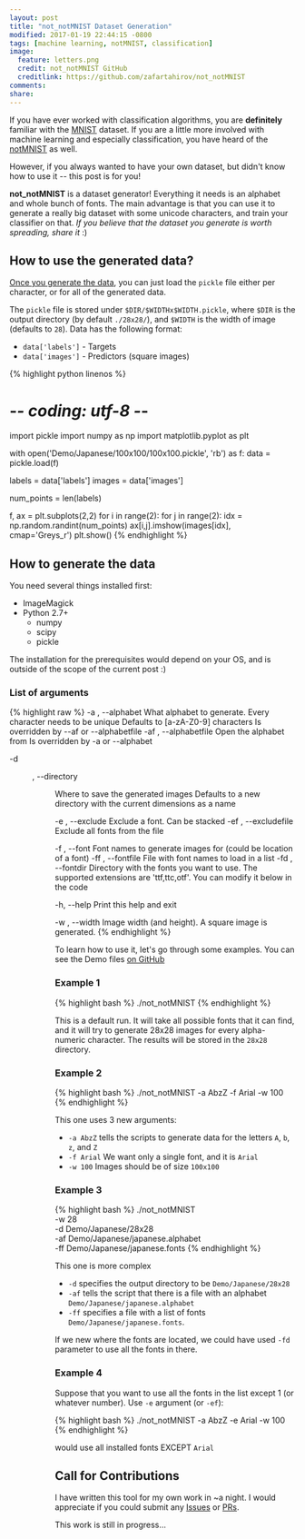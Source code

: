 ```yaml
---
layout: post
title: "not_notMNIST Dataset Generation"
modified: 2017-01-19 22:44:15 -0800
tags: [machine learning, notMNIST, classification]
image:
  feature: letters.png
  credit: not_notMNIST GitHub
  creditlink: https://github.com/zafartahirov/not_notMNIST
comments: 
share: 
---
```


If you have ever worked with classification algorithms, you are **definitely** familiar with the [MNIST](http://yann.lecun.com/exdb/mnist/) dataset. 
If you are a little more involved with machine learning and especially classification, you have heard of the [notMNIST](http://yaroslavvb.blogspot.com/2011/09/notmnist-dataset.html) as well.

However, if you always wanted to have your own dataset, but didn't know how to use it -- this post is for you!

<!-- more -->
**not_notMNIST** is a dataset generator! Everything it needs is an alphabet and whole bunch of fonts. The main advantage is that you can use it to generate a really big dataset with some unicode characters, and train your classifier on that. *If you believe that the dataset you generate is worth spreading, share it* :)

## How to use the generated data?

[Once you generate the data](#how-to-generate-the-data), you can just load the `pickle` file either per character, or for all of the generated data.

The `pickle` file is stored under `$DIR/$WIDTHx$WIDTH.pickle`, where `$DIR` is the output directory (by default `./28x28/`), and `$WIDTH` is the width of image (defaults to `28`). Data has the following format:

- `data['labels']` - Targets
- `data['images']` - Predictors (square images)

{% highlight python linenos %}
# -*- coding: utf-8 -*-

import pickle
import numpy as np
import matplotlib.pyplot as plt

with open('Demo/Japanese/100x100/100x100.pickle', 'rb') as f:
  data = pickle.load(f)

labels = data['labels']
images = data['images']

num_points = len(labels)

f, ax = plt.subplots(2,2)
for i in range(2):
  for j in range(2):
    idx = np.random.randint(num_points)
    ax[i,j].imshow(images[idx], cmap='Greys_r')
plt.show()
{% endhighlight %}

## How to generate the data

You need several things installed first:

- ImageMagick
- Python 2.7+
  - numpy
  - scipy
  - pickle

The installation for the prerequisites would depend on your OS, and is outside of the scope of the current post :)

### List of arguments

{% highlight raw %}
-a <string>, --alphabet <string>
  What alphabet to generate. Every character needs to be unique
  Defaults to [a-zA-Z0-9] characters
  Is overridden by --af or --alphabetfile
-af <file name>, --alphabetfile <file name>
  Open the alphabet from <file name>
  Is overridden by -a or --alphabet

-d <dir name>, --directory <dir name>
  Where to save the generated images
  Defaults to a new directory with the current dimensions as a name

-e <font name>, --exclude <font name>
  Exclude a font. Can be stacked
-ef <file name>, --excludefile <file name>
  Exclude all fonts from the file

-f <font name>, --font <font name>
  Font names to generate images for (could be location of a font)
-ff <file name>, --fontfile <file name>
  File with font names to load in a list
-fd <font dir>, --fontdir <font dir>
  Directory with the fonts you want to use. The supported extensions
  are 'ttf,ttc,otf'. You can modify it below in the code

-h, --help
  Print this help and exit

-w <number>, --width <number>
  Image width (and height). A square image is generated.
{% endhighlight %}

To learn how to use it, let's go through some examples. You can see the Demo files [on GitHub](https://github.com/zafartahirov/not_notMNIST)

### Example 1

{% highlight bash %}
./not_notMNIST
{% endhighlight %}

This is a default run. It will take all possible fonts that it can find, and it will try to generate 28x28 images for every alpha-numeric character. The results will be stored in the `28x28` directory.

### Example 2

{% highlight bash %}
./not_notMNIST -a AbzZ -f Arial -w 100
{% endhighlight %}

This one uses 3 new arguments:

- `-a AbzZ` tells the scripts to generate data for the letters `A`, `b`, `z`, and `Z`
- `-f Arial` We want only a single font, and it is `Arial`
- `-w 100` Images should be of size `100x100`

### Example 3
{% highlight bash %}
./not_notMNIST \
  -w 28 \
  -d Demo/Japanese/28x28 \
  -af Demo/Japanese/japanese.alphabet \
  -ff Demo/Japanese/japanese.fonts
{% endhighlight %}

This one is more complex

- `-d` specifies the output directory to be `Demo/Japanese/28x28`
- `-af` tells the script that there is a file with an alphabet `Demo/Japanese/japanese.alphabet`
- `-ff` specifies a file with a list of fonts `Demo/Japanese/japanese.fonts`.

If we new where the fonts are located, we could have used `-fd` parameter to use all the fonts in there.

### Example 4

Suppose that you want to use all the fonts in the list except 1 (or whatever number). Use `-e` argument (or `-ef`):

{% highlight bash %}
./not_notMNIST -a AbzZ -e Arial -w 100
{% endhighlight %}

would use all installed fonts EXCEPT `Arial`

## Call for Contributions

I have written this tool for my own work in ~a night. I would appreciate if you could submit any [Issues](https://github.com/zafartahirov/not_notMNIST/issues) or [PRs](https://github.com/zafartahirov/not_notMNIST/issues).

This work is still in progress...
